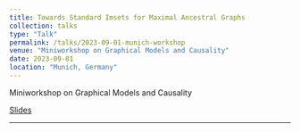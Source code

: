 ```yaml
---
title: Towards Standard Imsets for Maximal Ancestral Graphs
collection: talks
type: "Talk"
permalink: /talks/2023-09-01-munich-workshop
venue: "Miniworkshop on Graphical Models and Causality"
date: 2023-09-01
location: "Munich, Germany"
---
```


Miniworkshop on Graphical Models and Causality

[Slides](https://www.stats.ox.ac.uk/~evans/pres/imsets_munich.pdf)

---
